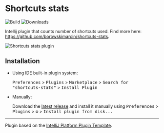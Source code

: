 # Shortcuts stats

![Build](https://github.com/marbor112/shortcuts-stats/workflows/Build/badge.svg)
[![Downloads](https://plugins.jetbrains.com/files/14712/91970/icon/pluginIcon.svg)](https://plugins.jetbrains.com/plugin/14712-shortcuts-stats)

<!-- Plugin description -->
Intellij plugin that counts number of shortcuts used. Find more here: https://github.com/borowskimarcin/shortcuts-stats.
<!-- Plugin description end -->

![Shortcuts stats plugin](https://drive.google.com/uc?export=view&amp;id=10v4ByRyXvr2PSp6DnRa2tOs25ccNp5JU)

## Installation

- Using IDE built-in plugin system:
  
  <kbd>Preferences</kbd> > <kbd>Plugins</kbd> > <kbd>Marketplace</kbd> > <kbd>Search for "shortcuts-stats"</kbd> >
  <kbd>Install Plugin</kbd>
  
- Manually:

  Download the [latest release](https://github.com/marbor112/shortcuts-stats/releases/latest) and install it manually using
  <kbd>Preferences</kbd> > <kbd>Plugins</kbd> > <kbd>⚙️</kbd> > <kbd>Install plugin from disk...</kbd>


---
Plugin based on the [IntelliJ Platform Plugin Template][template].

[template]: https://github.com/JetBrains/intellij-platform-plugin-template
